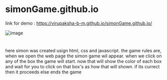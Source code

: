 # simonGame.github.io

link for demo : https://virupaksha-b-m.github.io/simonGame.github.io/

![image](https://github.com/virupaksha-b-m/simonGame.github.io/assets/91652877/39b3b428-91ca-43cc-b44d-bec5bebc5750)
#
here simon was created usign html, css and javascript. the game rules are, when we open the
                            web page the simon game wil appear. when we click on any of the box the game will start.
                            now that will show the color of each box and wait for you to click on that box's as how that
                            will shown. if its currect then it proceeds else ends the game
